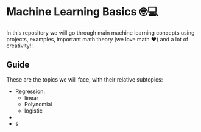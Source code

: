 # Machine Learning Basics 🤓💻
In this repository we will go through main machine learning concepts using projects, examples, important math theory (we love math ❤️) and a lot of creativity!!

## Guide
These are the topics we will face, with their relative subtopics:
 - Regression:
    - linear
    - Polynomial
    - logistic
 - 
 - s

